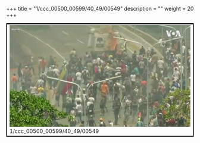 +++
title = "1/ccc_00500_00599/40_49/00549"
description = ""
weight = 20
+++

<table style="border:2px solid black;max-width:800px;max-height:800px;" 
><tr><td>
<img class="center-fit-jpg"
src="/jpg_/aaa_20190430_NxaOmWaI8sI_00548.jpg">
1/ccc_00500_00599/40_49/00549
</img></td></tr></table>
